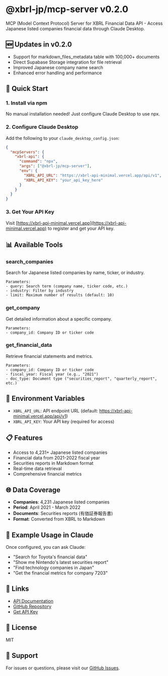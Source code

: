 # @xbrl-jp/mcp-server v0.2.0

MCP (Model Context Protocol) Server for XBRL Financial Data API - Access Japanese listed companies financial data through Claude Desktop.

## 🆕 Updates in v0.2.0
- Support for markdown_files_metadata table with 100,000+ documents
- Direct Supabase Storage integration for file retrieval
- Improved Japanese company name search
- Enhanced error handling and performance

## 🚀 Quick Start

### 1. Install via npm

No manual installation needed! Just configure Claude Desktop to use npx.

### 2. Configure Claude Desktop

Add the following to your `claude_desktop_config.json`:

```json
{
  "mcpServers": {
    "xbrl-api": {
      "command": "npx",
      "args": ["@xbrl-jp/mcp-server"],
      "env": {
        "XBRL_API_URL": "https://xbrl-api-minimal.vercel.app/api/v1",
        "XBRL_API_KEY": "your_api_key_here"
      }
    }
  }
}
```

### 3. Get Your API Key

Visit [https://xbrl-api-minimal.vercel.app](https://xbrl-api-minimal.vercel.app) to register and get your API key.

## 📊 Available Tools

### search_companies
Search for Japanese listed companies by name, ticker, or industry.

```
Parameters:
- query: Search term (company name, ticker code, etc.)
- industry: Filter by industry
- limit: Maximum number of results (default: 10)
```

### get_company
Get detailed information about a specific company.

```
Parameters:
- company_id: Company ID or ticker code
```

### get_financial_data
Retrieve financial statements and metrics.

```
Parameters:
- company_id: Company ID or ticker code
- fiscal_year: Fiscal year (e.g., "2021")
- doc_type: Document type ("securities_report", "quarterly_report", etc.)
```

## 🔧 Environment Variables

- `XBRL_API_URL`: API endpoint URL (default: https://xbrl-api-minimal.vercel.app/api/v1)
- `XBRL_API_KEY`: Your API key (required for access)

## 📋 Features

- Access to 4,231+ Japanese listed companies
- Financial data from 2021-2022 fiscal year
- Securities reports in Markdown format
- Real-time data retrieval
- Comprehensive financial metrics

## 🌐 Data Coverage

- **Companies**: 4,231 Japanese listed companies
- **Period**: April 2021 - March 2022
- **Documents**: Securities reports (有価証券報告書)
- **Format**: Converted from XBRL to Markdown

## 📝 Example Usage in Claude

Once configured, you can ask Claude:

- "Search for Toyota's financial data"
- "Show me Nintendo's latest securities report"
- "Find technology companies in Japan"
- "Get the financial metrics for company 7203"

## 🔗 Links

- [API Documentation](https://xbrl-api-minimal.vercel.app/docs)
- [GitHub Repository](https://github.com/ruisu2000p/xbrl-api-minimal)
- [Get API Key](https://xbrl-api-minimal.vercel.app/register)

## 📄 License

MIT

## 🤝 Support

For issues or questions, please visit our [GitHub Issues](https://github.com/ruisu2000p/xbrl-api-minimal/issues).